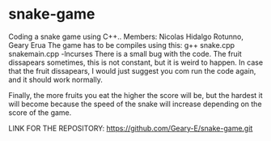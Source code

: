 # snake-game
Coding a snake game using C++..
Members: Nicolas Hidalgo Rotunno, Geary Erua
The game has to be compiles using this: g++ snake.cpp snakemain.cpp -lncurses
There is a small bug with the code. The fruit dissapears sometimes, this is not constant, but it is weird to happen. In case that the fruit dissapears,
I would just suggest you com run the code again, and it should work normally.

Finally, the more fruits you eat the higher the score will be, but the hardest it will become
because the speed of the snake will increase depending on the score of the game.

LINK FOR THE REPOSITORY:  https://github.com/Geary-E/snake-game.git
